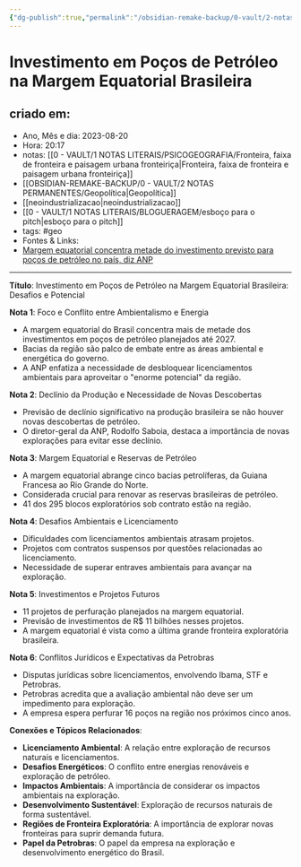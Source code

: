 ```yaml
---
{"dg-publish":true,"permalink":"/obsidian-remake-backup/0-vault/2-notas-permanentes/investimento-em-pocos-de-petroleo-na-margem-equatorial-brasileira/","tags":["permanente","geo"],"dgHomeLink":true,"dgShowLocalGraph":true,"dgShowFileTree":true,"dgEnableSearch":true,"noteIcon":""}
---
```


# Investimento em Poços de Petróleo na Margem Equatorial Brasileira

## criado em: 
-  Ano, Mês e dia: 2023-08-20
- Hora: 20:17
- notas: [[0 - VAULT/1 NOTAS LITERAIS/PSICOGEOGRAFIA/Fronteira, faixa de fronteira e paisagem urbana fronteiriça\|Fronteira, faixa de fronteira e paisagem urbana fronteiriça]]
- [[OBSIDIAN-REMAKE-BACKUP/0 - VAULT/2 NOTAS PERMANENTES/Geopolítica\|Geopolítica]]
- [[neoindustrializacao\|neoindustrializacao]]
- [[0 - VAULT/1 NOTAS LITERAIS/BLOGUERAGEM/esboço para o pitch\|esboço para o pitch]]
- tags: #geo  
- Fontes & Links: 
- [Margem equatorial concentra metade do investimento previsto para poços de petróleo no país, diz ANP
](https://www1.folha.uol.com.br/ambiente/2023/07/margem-equatorial-concentra-metade-do-investimento-previsto-para-pocos-de-petroleo-no-pais-diz-anp.shtml)
---

**Título**: Investimento em Poços de Petróleo na Margem Equatorial Brasileira: Desafios e Potencial

**Nota 1**: Foco e Conflito entre Ambientalismo e Energia
- A margem equatorial do Brasil concentra mais de metade dos investimentos em poços de petróleo planejados até 2027.
- Bacias da região são palco de embate entre as áreas ambiental e energética do governo.
- A ANP enfatiza a necessidade de desbloquear licenciamentos ambientais para aproveitar o "enorme potencial" da região.

**Nota 2**: Declínio da Produção e Necessidade de Novas Descobertas
- Previsão de declínio significativo na produção brasileira se não houver novas descobertas de petróleo.
- O diretor-geral da ANP, Rodolfo Saboia, destaca a importância de novas explorações para evitar esse declínio.

**Nota 3**: Margem Equatorial e Reservas de Petróleo
- A margem equatorial abrange cinco bacias petrolíferas, da Guiana Francesa ao Rio Grande do Norte.
- Considerada crucial para renovar as reservas brasileiras de petróleo.
- 41 dos 295 blocos exploratórios sob contrato estão na região.

**Nota 4**: Desafios Ambientais e Licenciamento
- Dificuldades com licenciamentos ambientais atrasam projetos.
- Projetos com contratos suspensos por questões relacionadas ao licenciamento.
- Necessidade de superar entraves ambientais para avançar na exploração.

**Nota 5**: Investimentos e Projetos Futuros
- 11 projetos de perfuração planejados na margem equatorial.
- Previsão de investimentos de R$ 11 bilhões nesses projetos.
- A margem equatorial é vista como a última grande fronteira exploratória brasileira.

**Nota 6**: Conflitos Jurídicos e Expectativas da Petrobras
- Disputas jurídicas sobre licenciamentos, envolvendo Ibama, STF e Petrobras.
- Petrobras acredita que a avaliação ambiental não deve ser um impedimento para exploração.
- A empresa espera perfurar 16 poços na região nos próximos cinco anos.

**Conexões e Tópicos Relacionados**:
- **Licenciamento Ambiental**: A relação entre exploração de recursos naturais e licenciamentos.
- **Desafios Energéticos**: O conflito entre energias renováveis e exploração de petróleo.
- **Impactos Ambientais**: A importância de considerar os impactos ambientais na exploração.
- **Desenvolvimento Sustentável**: Exploração de recursos naturais de forma sustentável.
- **Regiões de Fronteira Exploratória**: A importância de explorar novas fronteiras para suprir demanda futura.
- **Papel da Petrobras**: O papel da empresa na exploração e desenvolvimento energético do Brasil.
